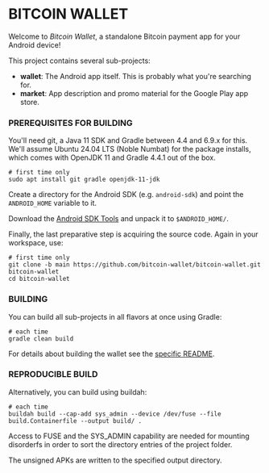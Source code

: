 # BITCOIN WALLET

Welcome to _Bitcoin Wallet_, a standalone Bitcoin payment app for your Android device!

This project contains several sub-projects:

 * __wallet__:
     The Android app itself. This is probably what you're searching for.
 * __market__:
     App description and promo material for the Google Play app store.


### PREREQUISITES FOR BUILDING

You'll need git, a Java 11 SDK and Gradle between 4.4 and 6.9.x for this. We'll assume Ubuntu 24.04 LTS (Noble Numbat)
for the package installs, which comes with OpenJDK 11 and Gradle 4.4.1 out of the box.

    # first time only
    sudo apt install git gradle openjdk-11-jdk

Create a directory for the Android SDK (e.g. `android-sdk`) and point the `ANDROID_HOME` variable to it.

Download the [Android SDK Tools](https://developer.android.com/studio/index.html#command-tools)
and unpack it to `$ANDROID_HOME/`.

Finally, the last preparative step is acquiring the source code. Again in your workspace, use:

    # first time only
    git clone -b main https://github.com/bitcoin-wallet/bitcoin-wallet.git bitcoin-wallet
    cd bitcoin-wallet


### BUILDING

You can build all sub-projects in all flavors at once using Gradle:

    # each time
    gradle clean build

For details about building the wallet see the [specific README](wallet/README.md).


### REPRODUCIBLE BUILD

Alternatively, you can build using buildah:

    # each time
    buildah build --cap-add sys_admin --device /dev/fuse --file build.Containerfile --output build/ .

Access to FUSE and the SYS_ADMIN capability are needed for mounting disorderfs
in order to sort the directory entries of the project folder.

The unsigned APKs are written to the specified output directory.
